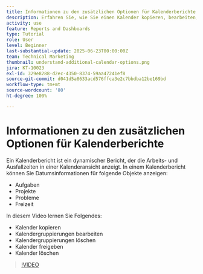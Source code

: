 ```yaml
---
title: Informationen zu den zusätzlichen Optionen für Kalenderberichte
description: Erfahren Sie, wie Sie einen Kalender kopieren, bearbeiten, freigeben und löschen können.
activity: use
feature: Reports and Dashboards
type: Tutorial
role: User
level: Beginner
last-substantial-update: 2025-06-23T00:00:00Z
team: Technical Marketing
thumbnail: understand-additional-calendar-options.png
jira: KT-10023
exl-id: 329e8288-d2ec-4350-8374-59aa47241ef8
source-git-commit: d041d5a8633acd576ffca3e2c7bbdba12be169bd
workflow-type: tm+mt
source-wordcount: '80'
ht-degree: 100%

---
```


# Informationen zu den zusätzlichen Optionen für Kalenderberichte

Ein Kalenderbericht ist ein dynamischer Bericht, der die Arbeits- und Ausfallzeiten in einer Kalenderansicht anzeigt. In einem Kalenderbericht können Sie Datumsinformationen für folgende Objekte anzeigen:

* Aufgaben
* Projekte
* Probleme
* Freizeit

In diesem Video lernen Sie Folgendes:

* Kalender kopieren
* Kalendergruppierungen bearbeiten
* Kalendergruppierungen löschen
* Kalender freigeben
* Kalender löschen

>[!VIDEO](https://video.tv.adobe.com/v/3423530/?quality=12&learn=on&enablevpops)
